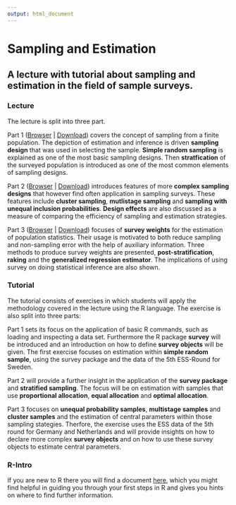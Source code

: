 ```yaml
---
output: html_document
---
```

# Sampling and Estimation
## A lecture with tutorial about sampling and estimation in the field of sample surveys. 

### Lecture 
The lecture is split into three part.

Part 1 ([Browser](https://github.com/BernStZi/SamplingAndEstimation/blob/master/GESISsusc2015_Day1.pdf) | 
[Download](https://github.com/BernStZi/SamplingAndEstimation/raw/short/lecture/GESISsusc2015_Day1.pdf))
covers the concept of sampling from a finite population. The depiction of estimation and inference is driven  **sampling design** that was used in selecting the sample. **Simple random sampling** is explained as one of the most basic sampling designs. Then **stratfication** of the surveyed population is introduced as one of the most common elements of sampling designs.

Part 2 ([Browser](https://github.com/BernStZi/SamplingAndEstimation/blob/master/GESISsusc2015_Day2.pdf) | 
[Download](https://github.com/BernStZi/SamplingAndEstimation/raw/short/lecture/GESISsusc2015_Day2.pdf))
introduces features of more **complex sampling designs** that however find often application in sampling surveys.
These features include **cluster sampling**, **mutlistage sampling** and **sampling with unequal inclusion probabilities**.
**Design effects** are also discussed as a measure of comparing the efficiency of sampling and estimation strategies.

Part 3 ([Browser](https://github.com/BernStZi/SamplingAndEstimation/blob/master/GESISsusc2015_Day3.pdf) | 
[Download](https://github.com/BernStZi/SamplingAndEstimation/raw/short/lecture/GESISsusc2015_Day3.pdf))
focuses of **survey weights** for the estimation of population statistics. Their usage is motivated to both reduce sampling and non-sampling error with the help of auxiliary information. Three methods to produce survey weights are presented, **post-stratification**, **raking** and the **generalized regression estimator**.
The implications of using survey on doing statistical inference are also shown.

### Tutorial

The tutorial consists of exercises in which students will apply the methodology covered in the lecture using the R language. The exercise is also split into three parts:

Part 1 sets its focus on the application of basic R commands, such as loading and inspecting a data set. Furthermore the R package **survey** will be introduced and an introduction on how to define **survey objects** will be given. The first exercise focuses on estimation within **simple random sample**, using the survey package and the data of the 5th ESS-Round for Sweden.

Part 2 will provide a further insight in the application of the **survey package** and **stratified sampling**. The focus will be on estimation with samples that use **proportional allocation**, **equal allocation** and **optimal allocation**.

Part 3 focuses on **unequal probability samples**, **multistage samples** and **cluster samples** and the estimation of central parameters within those sampling stategies. Therfore, the exercise uses the ESS data of the 5th round for Germany and Netherlands and will provide insights on how to declare more complex **survey objects** and on how to use these survey objects to estimate central parameters.

### R-Intro
If you are new to R there you will find a document [here](https://github.com/BernStZi/SamplingAndEstimation/blob/short/tutorial/preparation/Preparation.md), which you might find helpful in guiding you through your first steps in R and gives you hints on where to find further information.
